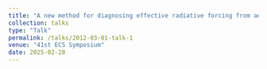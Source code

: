 ```yaml
---
title: "A new method for diagnosing effective radiative forcing from aerosol-cloud interactions in global climate models"
collection: talks
type: "Talk"
permalink: /talks/2012-03-01-talk-1
venue: "41st ECS Symposium"
date: 2025-02-28
---
```


